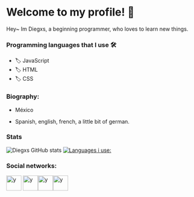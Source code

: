 <img src="https://media.discordapp.net/attachments/770436802208858112/801602144913457172/XD.gif" width="1000" height="3">

# Welcome to my profile! 🦁

Hey~ Im Diegxs, a beginning programmer, who loves to learn new things.

### Programming languages that I use 🛠️

- 🏷️ JavaScript
- 🏷️ HTML
- 🏷️ CSS

### Biography:

- México


- Spanish, english, french, a little bit of german. 

### Stats

![Diegxs GitHub stats](https://github-readme-stats.vercel.app/api?username=Diegxs&show_icons=true&theme=radical) [![Languages i use:](https://github-readme-stats.vercel.app/api/top-langs/?username=Diegxs)](https://www.youtube.com/channel/UCmL0DXnwaQTm50SMCK-in6Q)

### Social networks: 

<a href="https://discord.com/users/705580144936484915" target="blank"><img align="center" src="https://www.freepnglogos.com/uploads/discord-logo-png/discord-logo-vector-download-0.png" alt="y" width="40" /></a> <a href="https://www.instagram.com/_diegxs_/" target="blank"><img align="center" src="https://www.freepnglogos.com/uploads/instagram-logos-png-images-free-download-2.png" alt="y" width="40" /></a><a href="https://twitter.com/DiegxsDEV" target="blank"><img align="center" src="https://www.freepnglogos.com/uploads/twitter-logo-png/twitter-logo-vector-png-clipart-1.png" alt="y" width="40" /></a><a href="https://www.youtube.com/channel/UCmL0DXnwaQTm50SMCK-in6Q" target="blank"><img align="center" src="https://www.freepnglogos.com/uploads/youtube-vector-logo-png-9.png" alt="y" width="40" /></a>

<img src="https://media.discordapp.net/attachments/770436802208858112/801602144913457172/XD.gif" width="1000" height="3">
